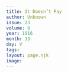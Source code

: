 ```yaml
---
title: It Doesn’t Pay
author: Unknown
issue: 23
volume: 8
year: 1916
month: 33
day: V
tags:
layout: page.njk
image:
---
```


